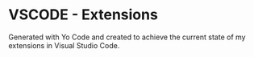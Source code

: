 # VSCODE - Extensions

Generated with Yo Code and created to achieve the current state of my extensions in Visual Studio Code.
